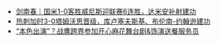 + [剑南春｜国米1-0客胜威尼斯迎联赛6连胜，达米安补射建功](https://n.dongqiudi.com/webapp/news.html?articleId=4844261&from=tab_0)
+ [热刺加时3-0塔姆沃思晋级，库卢塞夫斯基、布伦南-约翰逊建功](https://n.dongqiudi.com/webapp/news.html?articleId=4844125&from=tab_0)
+ [“本色出演”？战鹰跨界参加开心麻花舞台剧&饰演送餐服务员](https://n.dongqiudi.com/webapp/news.html?articleId=4844256&from=tab_0)
